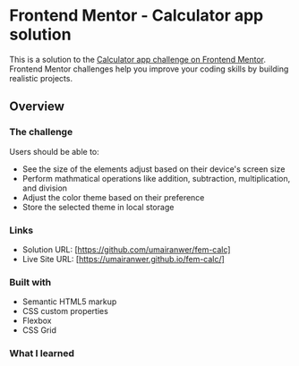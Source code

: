# Frontend Mentor - Calculator app solution

This is a solution to the [Calculator app challenge on Frontend Mentor](https://www.frontendmentor.io/challenges/calculator-app-9lteq5N29). Frontend Mentor challenges help you improve your coding skills by building realistic projects. 

## Overview

### The challenge

Users should be able to:

- See the size of the elements adjust based on their device's screen size
- Perform mathmatical operations like addition, subtraction, multiplication, and division
- Adjust the color theme based on their preference
- Store the selected theme in local storage

### Links

- Solution URL: [https://github.com/umairanwer/fem-calc]
- Live Site URL: [https://umairanwer.github.io/fem-calc/]

### Built with

- Semantic HTML5 markup
- CSS custom properties
- Flexbox
- CSS Grid

### What I learned


